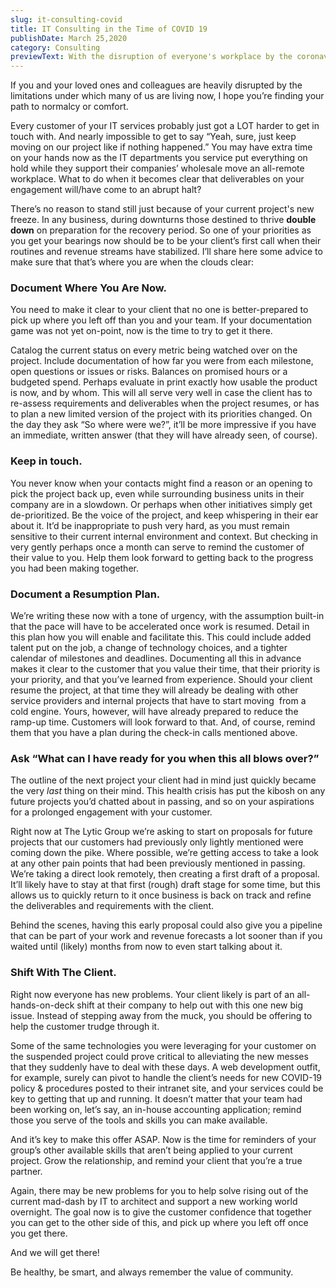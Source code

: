 ```yaml
---
slug: it-consulting-covid
title: IT Consulting in the Time of COVID 19
publishDate: March 25,2020
category: Consulting
previewText: With the disruption of everyone's workplace by the coronavirus, how do you set your consulting practice up for success when customers are struggling to architect and support a storm of new issues?
---
```


If you and your loved ones and colleagues are heavily
disrupted by the limitations under which many of us are living now, I
hope you’re finding your path to normalcy or comfort.

Every customer of your IT services probably just got a LOT harder to
get in touch with. And nearly impossible to get to say “Yeah, sure, just
keep moving on our project like if nothing happened.” You may have
extra time on your hands now as the IT departments you service put
everything on hold while they support their companies’ wholesale move an
all-remote workplace. What to do when it becomes clear that
deliverables on your engagement will/have come to an abrupt halt?

There’s no reason to stand still just because of your current
project's new freeze. In any business, during downturns those destined
to thrive **double down** on preparation for the recovery
period. So one of your priorities as you get your bearings now should be
to be your client’s first call when their routines and revenue streams
have stabilized. I’ll share here some advice to make sure that that’s
where you are when the clouds clear:

### Document Where You Are Now.

You need to make it clear to your client that no one is
better-prepared to pick up where you left off than you and your team. If
your documentation game was not yet on-point, now is the time to try to
get it there.

Catalog the current status on every metric being watched over on the
project. Include documentation of how far you were from each milestone,
open questions or issues or risks. Balances on promised hours or a
budgeted spend. Perhaps evaluate in print exactly how usable the product
is now, and by whom. This will all serve very well in case the client
has to re-assess requirements and deliverables when the project resumes,
or has to plan a new limited version of the project with its priorities
changed. On the day they ask “So where were we?”, it’ll be more
impressive if you have an immediate, written answer (that they will have
already seen, of course).

### Keep in touch.

You never know when your contacts might find a reason or an opening
to pick the project back up, even while surrounding business units in
their company are in a slowdown. Or perhaps when other initiatives
simply get de-prioritized. Be the voice of the project, and keep
whispering in their ear about it. It’d be inappropriate to push very
hard, as you must remain sensitive to their current internal environment
and context. But checking in very gently perhaps once a month can serve
to remind the customer of their value to you. Help them look forward to
getting back to the progress you had been making together.

###

### Document a Resumption Plan.

We’re writing these now with a tone of urgency, with the assumption
built-in that the pace will have to be accelerated once work is resumed.
Detail in this plan how you will enable and facilitate this. This could
include added talent put on the job, a change of technology choices,
and a tighter calendar of milestones and deadlines. Documenting all this
in advance makes it clear to the customer that you value their time,
that their priority is your priority, and that you’ve learned from
experience. Should your client resume the project, at that time they
will already be dealing with other service providers and internal
projects that have to start moving  from a cold engine. Yours, however,
will have already prepared to reduce the ramp-up time. Customers will
look forward to that. And, of course, remind them that you have a plan
during the check-in calls mentioned above.

###

### Ask “What can I have ready for you when this all blows over?”

The outline of the next project your client had in mind just quickly became the very _last_
thing on their mind. This health crisis has put the kibosh on any
future projects you’d chatted about in passing, and so on your
aspirations for a prolonged engagement with your customer.

Right now at The Lytic Group we’re asking to start on proposals for
future projects that our customers had previously only lightly mentioned
were coming down the pike. Where possible, we’re getting access to take
a look at any other pain points that had been previously mentioned in
passing. We’re taking a direct look remotely, then creating a first
draft of a proposal. It’ll likely have to stay at that first (rough)
draft stage for some time, but this allows us to quickly return to it
once business is back on track and refine the deliverables and
requirements with the client.

Behind the scenes, having this early proposal could also give you a
pipeline that can be part of your work and revenue forecasts a lot
sooner than if you waited until (likely) months from now to even start
talking about it.

### Shift With The Client.

Right now everyone has new problems. Your client likely is part of an
all-hands-on-deck shift at their company to help out with this one new
big issue. Instead of stepping away from the muck, you should be
offering to help the customer trudge through it.

Some of the same technologies you were leveraging for your customer
on the suspended project could prove critical to alleviating the new
messes that they suddenly have to deal with these days. A web
development outfit, for example, surely can pivot to handle the client’s
needs for new COVID-19 policy & procedures posted to their intranet
site, and your services could be key to getting that up and running. It
doesn’t matter that your team had been working on, let’s say, an
in-house accounting application; remind those you serve of the tools and
skills you can make available.

And it’s key to make this offer ASAP. Now is the time for reminders
of your group’s other available skills that aren’t being applied to your
current project. Grow the relationship, and remind your client that
you’re a true partner.

Again, there may be new problems for you to help solve rising out of
the current mad-dash by IT to architect and support a new working world
overnight. The goal now is to give the customer confidence that together
you can get to the other side of this, and pick up where you left off
once you get there.

And we will get there!

Be healthy, be smart, and always remember the value of community.
